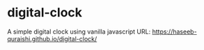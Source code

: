 # digital-clock
A simple digital clock using vanilla javascript
URL: https://haseeb-quraishi.github.io/digital-clock/
